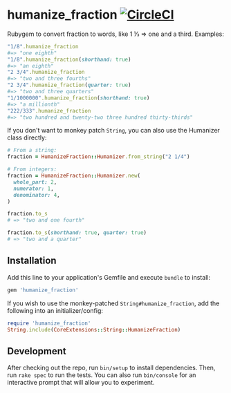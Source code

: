 # humanize_fraction [![CircleCI](https://circleci.com/gh/6/humanize_fraction.svg?style=svg)](https://circleci.com/gh/6/humanize_fraction)

Rubygem to convert fraction to words, like 1 ⅓ => one and a third. Examples:

```ruby
"1/8".humanize_fraction
#=> "one eighth"
"1/8".humanize_fraction(shorthand: true)
#=> "an eighth"
"2 3/4".humanize_fraction
#=> "two and three fourths"
"2 3/4".humanize_fraction(quarter: true)
#=> "two and three quarters"
"1/1000000".humanize_fraction(shorthand: true)
#=> "a millionth"
"222/333".humanize_fraction
#=> "two hundred and twenty-two three hundred thirty-thirds"
```

If you don't want to monkey patch `String`, you can also use the Humanizer class directly:

```ruby
# From a string:
fraction = HumanizeFraction::Humanizer.from_string("2 1/4")

# From integers:
fraction = HumanizeFraction::Humanizer.new(
  whole_part: 2,
  numerator: 1,
  denominator: 4,
)

fraction.to_s
# => "two and one fourth"

fraction.to_s(shorthand: true, quarter: true)
# => "two and a quarter"
```

## Installation

Add this line to your application's Gemfile and execute `bundle` to install:

```ruby
gem 'humanize_fraction'
```

If you wish to use the monkey-patched `String#humanize_fraction`, add the following into an initializer/config:

```ruby
require 'humanize_fraction'
String.include(CoreExtensions::String::HumanizeFraction)
```

## Development

After checking out the repo, run `bin/setup` to install dependencies. Then, run `rake spec` to run the tests. You can also run `bin/console` for an interactive prompt that will allow you to experiment.
